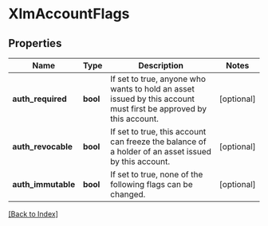 # XlmAccountFlags

## Properties

Name | Type | Description | Notes
------------ | ------------- | ------------- | -------------
**auth_required** | **bool** | If set to true, anyone who wants to hold an asset issued by this account must first be approved by this account. | [optional]
**auth_revocable** | **bool** | If set to true, this account can freeze the balance of a holder of an asset issued by this account. | [optional]
**auth_immutable** | **bool** | If set to true, none of the following flags can be changed. | [optional]

[[Back to Index]](../index.md)
